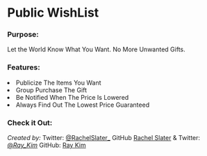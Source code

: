 # Public WishList

### Purpose:

Let the World Know What You Want.
No More Unwanted Gifts.

### Features:

<li>Publicize The Items You Want</li>
<li>Group Purchase The Gift</li>
<li>Be Notified When The Price Is Lowered</li>
<li>Always Find Out The Lowest Price Guaranteed</li>

### Check it Out:


<i>Created by:</i>
Twitter: <a href="https://twitter.com/rachelslater_" target="_blank">@RachelSlater_</a>
GitHub <a href="https://github.com/rachelrobynslater" target="_blank">Rachel Slater</a> &
Twitter: <a href="https://twitter.com/_Ray_Kim_" target="_blank">@_Ray_Kim_</a>
GitHub: <a href="https://github.com/ray-kim-12" target="_blank">Ray Kim</a>